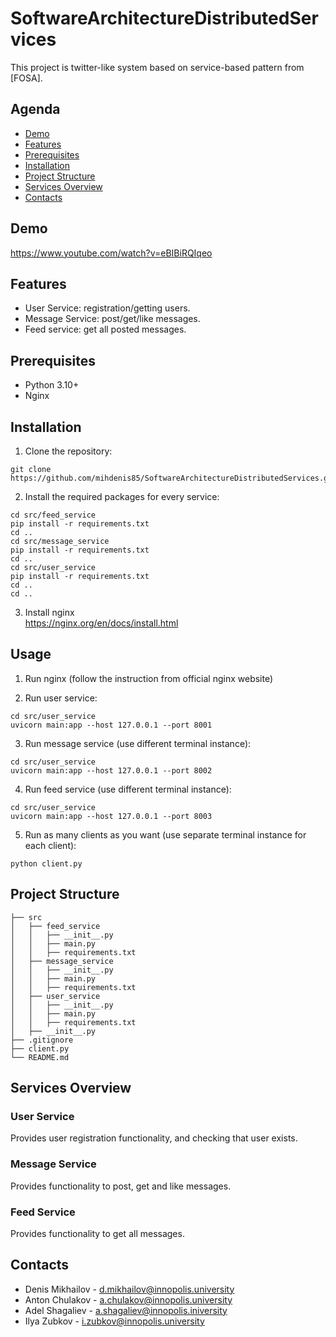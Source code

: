# SoftwareArchitectureDistributedServices

This project is twitter-like system based on service-based pattern from [FOSA].

## Agenda

* [Demo](#demo)
* [Features](#features)
* [Prerequisites](#prerequisites)
* [Installation](#installation)
* [Project Structure](#project-structure)
* [Services Overview](#services-overview)
* [Contacts](#contacts)

## Demo
https://www.youtube.com/watch?v=eBIBiRQIqeo

## Features

- User Service: registration/getting users.
- Message Service: post/get/like messages.
- Feed service: get all posted messages.

## Prerequisites

- Python 3.10+
- Nginx

## Installation

1. Clone the repository:

```shell
git clone https://github.com/mihdenis85/SoftwareArchitectureDistributedServices.git
```

2. Install the required packages for every service:

```shell
cd src/feed_service
pip install -r requirements.txt
cd ..
cd src/message_service
pip install -r requirements.txt
cd ..
cd src/user_service
pip install -r requirements.txt
cd ..
cd ..
```

3. Install nginx\
https://nginx.org/en/docs/install.html

## Usage

1. Run nginx (follow the instruction from official nginx website)

2. Run user service:

```shell
cd src/user_service
uvicorn main:app --host 127.0.0.1 --port 8001
```

3. Run message service (use different terminal instance):

```shell
cd src/user_service
uvicorn main:app --host 127.0.0.1 --port 8002
```

4. Run feed service (use different terminal instance):

```shell
cd src/user_service
uvicorn main:app --host 127.0.0.1 --port 8003
```

5. Run as many clients as you want (use separate terminal instance for each client):

```shell
python client.py
```

## Project Structure

```
├── src
│   ├── feed_service
│   │   ├── __init__.py
│   │   ├── main.py
│   │   ├── requirements.txt
│   ├── message_service
│   │   ├── __init__.py
│   │   ├── main.py
│   │   ├── requirements.txt
│   ├── user_service
│   │   ├── __init__.py
│   │   ├── main.py
│   │   ├── requirements.txt
│   ├── __init__.py
├── .gitignore
├── client.py
└── README.md
```

## Services Overview

### User Service

Provides user registration functionality, and checking that user exists.

### Message Service

Provides functionality to post, get and like messages.

### Feed Service

Provides functionality to get all messages.

## Contacts

- Denis Mikhailov - d.mikhailov@innopolis.university
- Anton Chulakov - a.chulakov@innopolis.university
- Adel Shagaliev - a.shagaliev@innopolis.iniversity
- Ilya Zubkov - i.zubkov@innopolis.university

